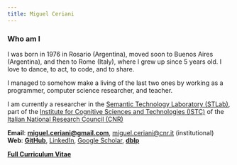 ```yaml
---
title: Miguel Ceriani
---
```

### Who am I
I was born in 1976 in Rosario (Argentina), moved soon to Buenos Aires (Argentina), and then to
Rome (Italy), where I grew up since 5 years old.
I love to dance, to act, to code, and to share.

I managed to somehow make a living of the last two ones
by working as a programmer, computer science researcher, and teacher.

I am currently a researcher in the [Semantic Technology Laboratory (STLab)](https://stlab.istc.cnr.it/), part of the [Institute for Cognitive Sciences and Technologies (ISTC)](https://www.istc.cnr.it/) of the [Italian National Research Council (CNR)](https://www.cnr.it/)

__Email__: __<miguel.ceriani@gmail.com>__, <miguel.ceriani@cnr.it> (institutional)
__Web__:
    __[GitHub](https://github.com/miguel76)__, [LinkedIn](https://www.linkedin.com/in/miguel-ceriani-85979410),
[Google Scholar](https://scholar.google.it/citations?user=eiXxqYAAAAAJ), __[dblp](http://dblp.uni-trier.de/pers/hd/c/Ceriani:Miguel)__

__[Full Curriculum Vitae](media/cv-en.pdf)__
